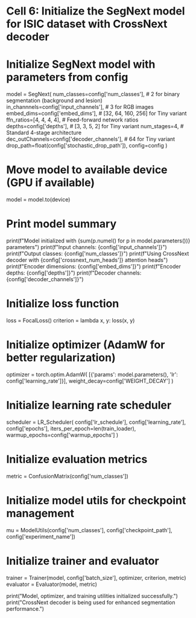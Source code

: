# Cell 6: Initialize the SegNext model for ISIC dataset with CrossNext decoder

# Initialize SegNext model with parameters from config
model = SegNext(
    num_classes=config['num_classes'],       # 2 for binary segmentation (background and lesion)
    in_channnels=config['input_channels'],   # 3 for RGB images
    embed_dims=config['embed_dims'],         # [32, 64, 160, 256] for Tiny variant
    ffn_ratios=[4, 4, 4, 4],                 # Feed-forward network ratios
    depths=config['depths'],                 # [3, 3, 5, 2] for Tiny variant
    num_stages=4,                            # Standard 4-stage architecture
    dec_outChannels=config['decoder_channels'], # 64 for Tiny variant
    drop_path=float(config['stochastic_drop_path']),
    config=config
)

# Move model to available device (GPU if available)
model = model.to(device)

# Print model summary
print(f"Model initialized with {sum(p.numel() for p in model.parameters())} parameters")
print(f"Input channels: {config['input_channels']}")
print(f"Output classes: {config['num_classes']}")
print(f"Using CrossNext decoder with {config['crossnext_num_heads']} attention heads")
print(f"Encoder dimensions: {config['embed_dims']}")
print(f"Encoder depths: {config['depths']}")
print(f"Decoder channels: {config['decoder_channels']}")

# Initialize loss function
loss = FocalLoss()
criterion = lambda x, y: loss(x, y)

# Initialize optimizer (AdamW for better regularization)
optimizer = torch.optim.AdamW(
    [{'params': model.parameters(), 'lr': config['learning_rate']}],
    weight_decay=config['WEIGHT_DECAY']
)

# Initialize learning rate scheduler
scheduler = LR_Scheduler(
    config['lr_schedule'],
    config['learning_rate'],
    config['epochs'],
    iters_per_epoch=len(train_loader),
    warmup_epochs=config['warmup_epochs']
)

# Initialize evaluation metrics
metric = ConfusionMatrix(config['num_classes'])

# Initialize model utils for checkpoint management
mu = ModelUtils(config['num_classes'], config['checkpoint_path'], config['experiment_name'])

# Initialize trainer and evaluator
trainer = Trainer(model, config['batch_size'], optimizer, criterion, metric)
evaluator = Evaluator(model, metric)

print("Model, optimizer, and training utilities initialized successfully.")
print("CrossNext decoder is being used for enhanced segmentation performance.") 